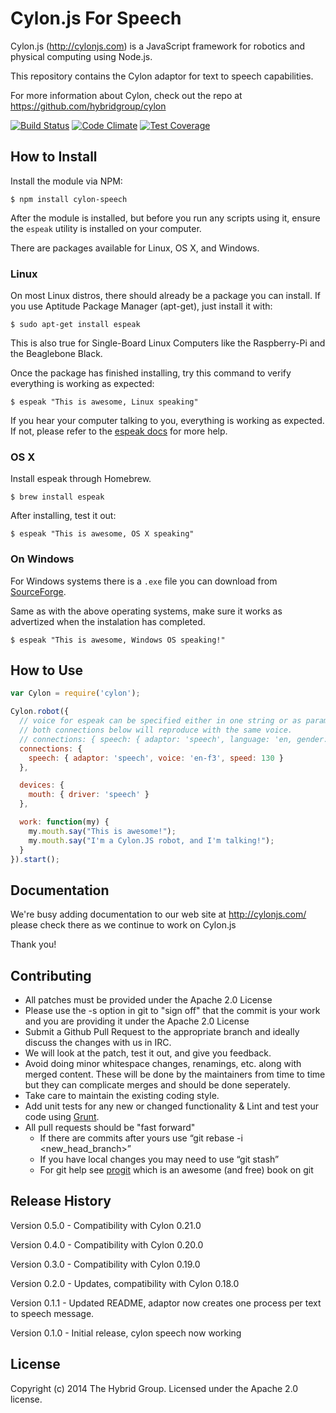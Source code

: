 # Cylon.js For Speech

Cylon.js (http://cylonjs.com) is a JavaScript framework for robotics and physical computing using Node.js.

This repository contains the Cylon adaptor for text to speech capabilities.

For more information about Cylon, check out the repo at https://github.com/hybridgroup/cylon

[![Build Status](https://secure.travis-ci.org/hybridgroup/cylon-speech.png?branch=master)](http://travis-ci.org/hybridgroup/cylon-speech) [![Code Climate](https://codeclimate.com/github/hybridgroup/cylon-speech/badges/gpa.svg)](https://codeclimate.com/github/hybridgroup/cylon-speech) [![Test Coverage](https://codeclimate.com/github/hybridgroup/cylon-speech/badges/coverage.svg)](https://codeclimate.com/github/hybridgroup/cylon-speech)

## How to Install

Install the module via NPM:

    $ npm install cylon-speech

After the module is installed, but before you run any scripts using it, ensure the `espeak` utility is installed on your computer.

There are packages available for Linux, OS X, and Windows.

### Linux

On most Linux distros, there should already be a package you can install.
If you use Aptitude Package Manager (apt-get), just install it with:

    $ sudo apt-get install espeak

This is also true for Single-Board Linux Computers like the Raspberry-Pi and the Beaglebone Black.

Once the package has finished installing, try this command to verify everything is working as expected:

    $ espeak "This is awesome, Linux speaking"

If you hear your computer talking to you, everything is working as expected.
If not, please refer to the [espeak docs](http://espeak.sourceforge.net/commands.html) for more help.

### OS X

Install espeak through Homebrew.

    $ brew install espeak

After installing, test it out:

    $ espeak "This is awesome, OS X speaking"

### On Windows

For Windows systems there is a `.exe` file you can download from [SourceForge](http://espeak.sourceforge.net/download.html).

Same as with the above operating systems, make sure it works as advertized when the instalation has completed.

    $ espeak "This is awesome, Windows OS speaking!"

## How to Use

```javascript
var Cylon = require('cylon');

Cylon.robot({
  // voice for espeak can be specified either in one string or as params for the adaptor.
  // both connections below will reproduce with the same voice.
  // connections: { speech: { adaptor: 'speech', language: 'en, gender: 'f', 'voice: '3' } },
  connections: {
    speech: { adaptor: 'speech', voice: 'en-f3', speed: 130 }
  },

  devices: {
    mouth: { driver: 'speech' }
  },

  work: function(my) {
    my.mouth.say("This is awesome!");
    my.mouth.say("I'm a Cylon.JS robot, and I'm talking!");
  }
}).start();
```

## Documentation

We're busy adding documentation to our web site at http://cylonjs.com/ please check there as we continue to work on Cylon.js

Thank you!

## Contributing

* All patches must be provided under the Apache 2.0 License
* Please use the -s option in git to "sign off" that the commit is your work and you are providing it under the Apache 2.0 License
* Submit a Github Pull Request to the appropriate branch and ideally discuss the changes with us in IRC.
* We will look at the patch, test it out, and give you feedback.
* Avoid doing minor whitespace changes, renamings, etc. along with merged content. These will be done by the maintainers from time to time but they can complicate merges and should be done seperately.
* Take care to maintain the existing coding style.
* Add unit tests for any new or changed functionality & Lint and test your code using [Grunt](http://gruntjs.com/).
* All pull requests should be "fast forward"
  * If there are commits after yours use “git rebase -i <new_head_branch>”
  * If you have local changes you may need to use “git stash”
  * For git help see [progit](http://git-scm.com/book) which is an awesome (and free) book on git

## Release History

Version 0.5.0 - Compatibility with Cylon 0.21.0

Version 0.4.0 - Compatibility with Cylon 0.20.0

Version 0.3.0 - Compatibility with Cylon 0.19.0

Version 0.2.0 - Updates, compatibility with Cylon 0.18.0

Version 0.1.1 - Updated README, adaptor now creates one process per text to speech message.

Version 0.1.0 - Initial release, cylon speech now working

## License

Copyright (c) 2014 The Hybrid Group. Licensed under the Apache 2.0 license.

